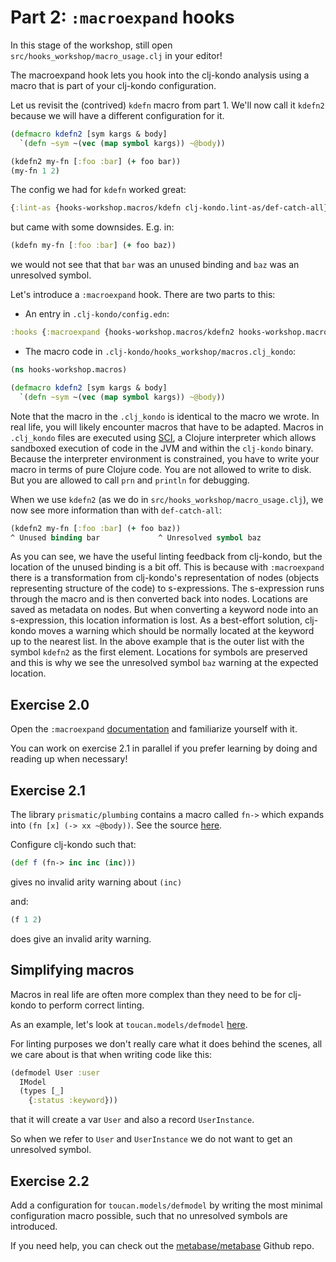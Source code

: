 # Part 2: `:macroexpand` hooks

In this stage of the workshop, still open `src/hooks_workshop/macro_usage.clj` in your editor!

The macroexpand hook lets you hook into the clj-kondo analysis using a macro
that is part of your clj-kondo configuration.

Let us revisit the (contrived) `kdefn` macro from part 1. We'll now call it
`kdefn2` because we will have a different configuration for it.

``` clojure
(defmacro kdefn2 [sym kargs & body]
  `(defn ~sym ~(vec (map symbol kargs)) ~@body))

(kdefn2 my-fn [:foo :bar] (+ foo bar))
(my-fn 1 2)
```

The config we had for `kdefn` worked great:

``` clojure
{:lint-as {hooks-workshop.macros/kdefn clj-kondo.lint-as/def-catch-all}}
```

but came with some downsides. E.g. in:

``` clojure
(kdefn my-fn [:foo :bar] (+ foo baz))
```

we would not see that that `bar` was an unused binding and `baz` was an
unresolved symbol.

Let's introduce a `:macroexpand` hook. There are two parts to this:

- An entry in `.clj-kondo/config.edn`:

``` clojure
:hooks {:macroexpand {hooks-workshop.macros/kdefn2 hooks-workshop.macros/kdefn2}}
```

- The macro code in `.clj-kondo/hooks_workshop/macros.clj_kondo`:

``` clojure
(ns hooks-workshop.macros)

(defmacro kdefn2 [sym kargs & body]
  `(defn ~sym ~(vec (map symbol kargs)) ~@body))
```

Note that the macro in the `.clj_kondo` is identical to the macro we wrote. In
real life, you will likely encounter macros that have to be adapted. Macros in
`.clj_kondo` files are executed using [SCI](https://github.com/babashka/sci), a
Clojure interpreter which allows sandboxed execution of code in the JVM and
within the `clj-kondo` binary. Because the interpreter environment is
constrained, you have to write your macro in terms of pure Clojure code. You are
not allowed to write to disk. But you are allowed to call `prn` and `println`
for debugging.

When we use `kdefn2` (as we do in `src/hooks_workshop/macro_usage.clj`), we now
see more information than with `def-catch-all`:

``` clojure
(kdefn2 my-fn [:foo :bar] (+ foo baz))
^ Unused binding bar             ^ Unresolved symbol baz
```

As you can see, we have the useful linting feedback from clj-kondo, but the
location of the unused binding is a bit off. This is because with `:macroexpand`
there is a transformation from clj-kondo's representation of nodes (objects
representing structure of the code) to s-expressions. The s-expression runs
through the macro and is then converted back into nodes. Locations are saved as
metadata on nodes. But when converting a keyword node into an s-expression, this
location information is lost. As a best-effort solution, clj-kondo moves a
warning which should be normally located at the keyword up to the nearest
list. In the above example that is the outer list with the symbol `kdefn2` as
the first element. Locations for symbols are preserved and this is why we see
the unresolved symbol `baz` warning at the expected location.

## Exercise 2.0

Open the `:macroexpand`
[documentation](https://github.com/clj-kondo/clj-kondo/blob/master/doc/hooks.md#macroexpand)
and familiarize yourself with it.

You can work on exercise 2.1 in parallel if you prefer learning by doing and
reading up when necessary!

## Exercise 2.1

The library `prismatic/plumbing` contains a macro called `fn->` which expands
into `(fn [x] (-> xx ~@body))`. See the source [here](https://github.com/plumatic/plumbing/blob/df7218c5056c1438a53811e71855af2aa805e589/src/plumbing/core.cljc#L294).

Configure clj-kondo such that:

``` clojure
(def f (fn-> inc inc (inc)))
```

gives no invalid arity warning about `(inc)`

and:

``` clojure
(f 1 2)
```

does give an invalid arity warning.

## Simplifying macros

Macros in real life are often more complex than they need to be for clj-kondo to
perform correct linting.

As an example, let's look at `toucan.models/defmodel` [here](https://github.com/metabase/toucan/blob/9035024fd8e693234b745f10ea3d650e12f72bab/src/toucan/models.clj#L456).

For linting purposes we don't really care what it does behind the scenes, all we care about is that when writing code like this:


``` clojure
(defmodel User :user
  IModel
  (types [_]
    {:status :keyword}))
```

that it will create a var `User` and also a record `UserInstance`.

So when we refer to `User` and `UserInstance` we do not want to get an unresolved symbol.

## Exercise 2.2

Add a configuration for `toucan.models/defmodel` by writing the most minimal
configuration macro possible, such that no unresolved symbols are introduced.

If you need help, you can check out the
[metabase/metabase](https://github.com/metabase/metabase) Github repo.
